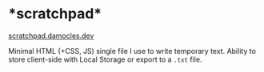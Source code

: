 # \*scratchpad\*

[scratchpad.damocles.dev](https://scratchpad.damocles.dev/)

Minimal HTML (+CSS, JS) single file I use to write temporary text.
Ability to store client-side with Local Storage or export to a `.txt` file.
